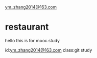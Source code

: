 ym_zhang2014@163.com
# restaurant
hello
this is for mooc.study

id:ym_zhang2014@163.com
class:git study

